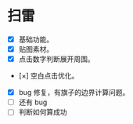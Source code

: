 # 扫雷

- [x] 基础功能。
- [x] 贴图素材。
- [x] 点击数字判断展开周围。
- [×] 空白点击优化。
- [x] bug 修复，有旗子的边界计算问题。
- [ ] 还有 bug
- [ ] 判断如何算成功
